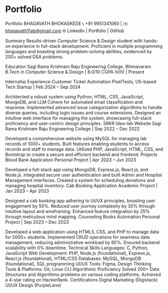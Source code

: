 # Portfolio
Portfolio
BHAGAVATH BHOKASKEDE
📞 +91 9951341060 | ✉️ bhagavath11ab@gmail.com
🌐 LinkedIn | Portfolio | GitHub

Summary
Results-driven Computer Science & Design student with hands-on experience in full-stack development. Proficient in multiple programming languages and boasting strong problem-solving abilities, evidenced by 200+ solved DSA problems.

Education
Sagi Rama Krishnam Raju Engineering College, Bhimavaram
B.Tech in Computer Science & Design | 8.0/10 CGPA
IV/IV | Present

Internship Experience
Customer Ticket Automation
PixelTests, US-based Tech Startup | Feb 2024 – Sep 2024

Architected a robust system using Python, HTML, CSS, JavaScript, MongoDB, and LLM Cohere for automated email classification and response.
Implemented advanced issue categorization algorithms to handle diverse queries, including login issues and course extensions.
Designed an intuitive web interface for managing the system, showcasing full-stack proficiency and user-centric design principles.
SRKR Idea-lab Website
Sagi Rama Krishnam Raju Engineering College | Sep 2022 – Dec 2022

Developed a comprehensive website using MySQL for managing lab records of 1000+ students.
Built features enabling students to access records and staff to manage data.
Utilized PHP, JavaScript, HTML, CSS, and Bootstrap to create a secure and efficient backend and frontend.
Projects
Blood Bank Application
Personal Project | Apr 2023 – Jun 2023

Developed a full-stack app using MongoDB, Express.js, React.js, and Node.js.
Integrated secure user authentication and built Admin and Hospital Management interfaces.
Created a system for scheduling donations and managing hospital inventory.
Cab Booking Application
Academic Project | Jan 2023 – Apr 2023

Designed a cab booking app adhering to UI/UX principles, boosting user engagement by 50%.
Reduced user journey complexity by 30% through intuitive layout and wireframing.
Enhanced feature integration by 25% through meticulous mind mapping.
Counseling Books Automation
Personal Project | Sep 2023 – Dec 2023

Developed a web application using HTML5, CSS, and PHP to manage data for 5000+ students.
Implemented CRUD operations for seamless data management, reducing administrative workload by 60%.
Ensured backend scalability with 0% downtime.
Technical Skills
Languages: C, Python, JavaScript
Web Development: PHP, Node.js (foundational), Express.js, React.js (foundational), HTML/CSS
Databases: MySQL, MongoDB (foundational), SQL programming
UI/UX Tools: Figma, Design Thinking
Tools & Platforms: Git, Linux CLI
Algorithmic Proficiency
Solved 200+ Data Structures and Algorithms problems on various coding platforms.
Achieved a 4-star rating on HackerRank.
Certifications
Digital Marketing (Digistack)
UI/UX Design (PurpleLane)

